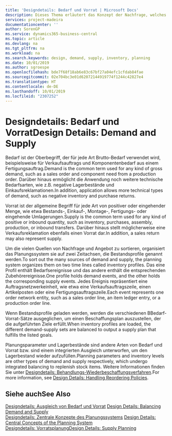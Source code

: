 ```yaml
---
title: 'Designdetails: Bedarf und Vorrat | Microsoft Docs'
description: Dieses Thema erläutert das Konzept der Nachfrage, welches der allgemeine Begriff ist für jede Art Brutto-Bedarf, wie beispielsweise für Verkaufsauftrags und Komponentenbedarf aus einem Fertigungsauftrag.
services: project-madeira
documentationcenter: ''
author: SorenGP
ms.service: dynamics365-business-central
ms.topic: article
ms.devlang: na
ms.tgt_pltfrm: na
ms.workload: na
ms.search.keywords: design, demand, supply, inventory, planning
ms.date: 10/01/2019
ms.author: sgroespe
ms.openlocfilehash: bde7f68f18ab6e83c67bf27a04efc1cfdab84fae
ms.sourcegitcommit: 02e704bc3e01d62072144919774f1244c42827e4
ms.translationtype: HT
ms.contentlocale: de-DE
ms.lasthandoff: 10/01/2019
ms.locfileid: "2307252"
---
```

# <a name="design-details-demand-and-supply"></a><span data-ttu-id="ab4cb-103">Designdetails: Bedarf und Vorrat</span><span class="sxs-lookup"><span data-stu-id="ab4cb-103">Design Details: Demand and Supply</span></span>
<span data-ttu-id="ab4cb-104">Bedarf ist der Oberbegriff, der für jede Art Brutto-Bedarf verwendet wird, beispielsweise für Verkaufsauftrags und Komponentenbedarf aus einem Fertigungsauftrag.</span><span class="sxs-lookup"><span data-stu-id="ab4cb-104">Demand is the common term used for any kind of gross demand, such as a sales order and component need from a production order.</span></span> <span data-ttu-id="ab4cb-105">Darüber hinaus ermöglicht die Anwendung noch weitere technische Bedarfsarten, wie z.B. negative Lagerbestände und Einkaufsreklamationen.</span><span class="sxs-lookup"><span data-stu-id="ab4cb-105">In addition, application allows more technical types of demand, such as negative inventory and purchase returns.</span></span>  
  
<span data-ttu-id="ab4cb-106">Vorrat ist der allgemeine Begriff für jede Art von positiver oder eingehender Menge, wie etwa Bestands-, Einkauf-, Montage-, Fertigungs- oder eingehende Umlagerungen.</span><span class="sxs-lookup"><span data-stu-id="ab4cb-106">Supply is the common term used for any kind of positive or inbound quantity, such as inventory, purchases, assembly, production, or inbound transfers.</span></span> <span data-ttu-id="ab4cb-107">Darüber hinaus stellt möglicherweise eine Verkaufsreklamation ebenfalls einen Vorrat dar.</span><span class="sxs-lookup"><span data-stu-id="ab4cb-107">In addition, a sales return may also represent supply.</span></span>  
  
<span data-ttu-id="ab4cb-108">Um die vielen Quellen von Nachfrage und Angebot zu sortieren, organisiert das Planungssystem sie auf zwei Zeitachsen, die Bestandsprofile genannt werden.</span><span class="sxs-lookup"><span data-stu-id="ab4cb-108">To sort out the many sources of demand and supply, the planning system organizes them on two time lines called inventory profiles.</span></span> <span data-ttu-id="ab4cb-109">Das eine Profil enthält Bedarfsereignisse und das andere enthält die entsprechenden Zubehörereignisse.</span><span class="sxs-lookup"><span data-stu-id="ab4cb-109">One profile holds demand events, and the other holds the corresponding supply events.</span></span> <span data-ttu-id="ab4cb-110">Jedes Ereignis repräsentiert eine Auftragsnetzwerkeinheit, wie etwa eine Verkaufsauftragszeile, einen Artikelposten oder eine Fertigungsauftragszeile.</span><span class="sxs-lookup"><span data-stu-id="ab4cb-110">Each event represents one order network entity, such as a sales order line, an item ledger entry, or a production order line.</span></span>  
  
<span data-ttu-id="ab4cb-111">Wenn Bestandsprofile geladen werden, werden die verschiedenen BBedarf-Vorrat-Sätze ausgeglichen, um einen Beschaffungsplan auszustellen, der die aufgeführten Ziele erfüllt.</span><span class="sxs-lookup"><span data-stu-id="ab4cb-111">When inventory profiles are loaded, the different demand-supply sets are balanced to output a supply plan that fulfills the listed goals.</span></span>  
  
<span data-ttu-id="ab4cb-112">Planungsparameter und Lagerbestände sind andere Arten von Bedarf und Vorrat bzw. sind einem integrierten Ausgleich unterworfen, um den Lagerbestand wieder aufzufüllen.</span><span class="sxs-lookup"><span data-stu-id="ab4cb-112">Planning parameters and inventory levels are other types of demand and supply respectively, which undergo integrated balancing to replenish stock items.</span></span> <span data-ttu-id="ab4cb-113">Weitere Informationen finden Sie unter [Designdetails: Behandlungs-Wiederbeschaffungsverfahren](design-details-handling-reordering-policies.md).</span><span class="sxs-lookup"><span data-stu-id="ab4cb-113">For more information, see [Design Details: Handling Reordering Policies](design-details-handling-reordering-policies.md).</span></span>  
  
## <a name="see-also"></a><span data-ttu-id="ab4cb-114">Siehe auch</span><span class="sxs-lookup"><span data-stu-id="ab4cb-114">See Also</span></span>  
<span data-ttu-id="ab4cb-115">[Designdetails: Ausgleich von Bedarf und Vorrat](design-details-balancing-demand-and-supply.md) </span><span class="sxs-lookup"><span data-stu-id="ab4cb-115">[Design Details: Balancing Demand and Supply](design-details-balancing-demand-and-supply.md) </span></span>  
<span data-ttu-id="ab4cb-116">[Designdetails: Zentrale Konzepte des Planungssystems](design-details-central-concepts-of-the-planning-system.md) </span><span class="sxs-lookup"><span data-stu-id="ab4cb-116">[Design Details: Central Concepts of the Planning System](design-details-central-concepts-of-the-planning-system.md) </span></span>  
[<span data-ttu-id="ab4cb-117">Designdetails: Vorratsplanung</span><span class="sxs-lookup"><span data-stu-id="ab4cb-117">Design Details: Supply Planning</span></span>](design-details-supply-planning.md)